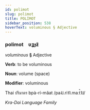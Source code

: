 ```yaml
---
id: polimot
slug: polimot
title: POLİMOT
sidebar_position: 538
hoverText: voluminous § Adjective
---
```


### polimot&emsp;<span kind="abugida">ʋʓɟƶ̆</span>

*voluminous* **§** Adjective

**Verb**: to be voluminous

**Noun**: volume (space)

**Modifier**: voluminous

Thai ปริมาตร bpà-rí-mâat /pa˨˩.ri˦˥.maːt̚˥˩/

*Kra-Dai Language Family*